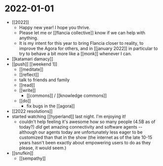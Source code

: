 # 2022-01-01

- [[2022]]
  - Happy new year! I hope you thrive.
  - Please let me or [[flancia collective]] know if we can help with anything.
  - It is my intent for this year to bring Flancia closer to reality, to improve the Agora for others, and in [[january 2022]] in particular to try to behave a bit more like a [[monk]] whenever I can.
- [[katamari damacy]]
- [[push]] [[weekend 1]]
  - [[meditate]]
  - [[reflect]]
  - talk to friends and family
  - [[read]]
  - [[write]]
    - [[commons]] / [[knowledge commons]]
  - [[do]]
    - fix bugs in the [[agora]]
- [[2022 resolutions]]
- started watching [[hyperland]] last night. I'm enjoying it!
  - couldn't help feeling it's awesome how so many people (4.5B as of today?) *did* get amazing connectivity and software agents -- although our agents today are unfortunately less eager to be customized than that in the show (the internet as of the late 10-15 years hasn't been exactly about empowering users to do as they please, it would seem.)
- [[snufkin]]
  - [[sempathy]]